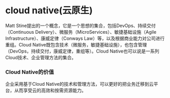 # cloud native(云原生)
<!-- author DHJT 2020-01-14 -->

Matt Stine提出的一个概念，它是一个思想的集合，包括DevOps、持续交付（Continuous Delivery）、微服务（MicroServices）、敏捷基础设施（Agile Infrastructure）、康威定律（Conways Law）等，以及根据商业能力对公司进行重组。Cloud Native既包含技术（微服务，敏捷基础设施），也包含管理（DevOps，持续交付，康威定律，重组等）。Cloud Native也可以说是一系列Cloud技术、企业管理方法的集合。

### Cloud Native的价值
企业采用基于Cloud Native的技术和管理方法，可以更好的把业务迁移到云平台，从而享受云的高效和按需资源能力。


[1]: https://www.open-open.com/lib/view/open1447420363069.html '一篇文章带你了解Cloud Native'